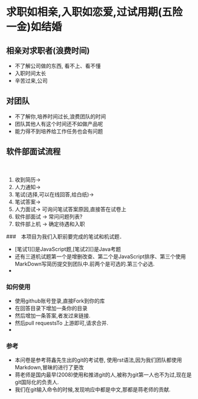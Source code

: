 # 求职如相亲,入职如恋爱,过试用期(五险一金)如结婚

## 相亲对求职者(浪费时间)

* 不了解公司做的东西, 看不上、看不懂
* 入职时间太长
* 辛苦过来,公司

## 对团队

*  不了解你,培养时间过长,浪费团队的时间
*  团队其他人有这个时间还不如做产品呢
*  能力得不到培养给工作任务也会有问题


## 软件部面试流程
　

1.  收到简历->
1.  人力通知->
1.  笔试(选择,可以在线回答,给白纸)->
1.  笔试答案->
1.  人力面试-> 可询问笔试答案原因,直接答在试卷上
1.  软件部面试 -> 常问问题列表?
1.  软件部上机 -> 确定待遇和入职

###　本项目为我们入职前要完成的笔试和机试题．

 * [笔试1][]是JavaScript题,[笔试2][]是Java考题
 * 还有三道机试题第一个是增删改查、第二个是JavaScript排序、第三个使用MarkDown写简历提交到团队中.前两个是可选的.第三个必选.   
 * 

### 如何使用

* 使用github账号登录,直接Fork到你的库
* 在回答目录下增加一条你的目录
* 然后增加一条答案,者发过来链接. 
* 然后pull requestsTo 上游即可,请求合并.
* 

### 参考

* 本问卷是参考蒋鑫先生出的git的考试卷, 使用rst语法,因为我们团队都使用Markdown,冒昧的进行了更改
* 蒋老师是国内最早(2008)使用和推进git的人,被称为git第一人也不为过,现在是git国际化的负责人.
* 我们在git输入命令的时候,发现响应中都是中文,那都是蒋老师的贡献.


